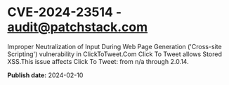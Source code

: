 # CVE-2024-23514 - audit@patchstack.com

Improper Neutralization of Input During Web Page Generation ('Cross-site Scripting') vulnerability in ClickToTweet.Com Click To Tweet allows Stored XSS.This issue affects Click To Tweet: from n/a through 2.0.14.



**Publish date:** 2024-02-10
